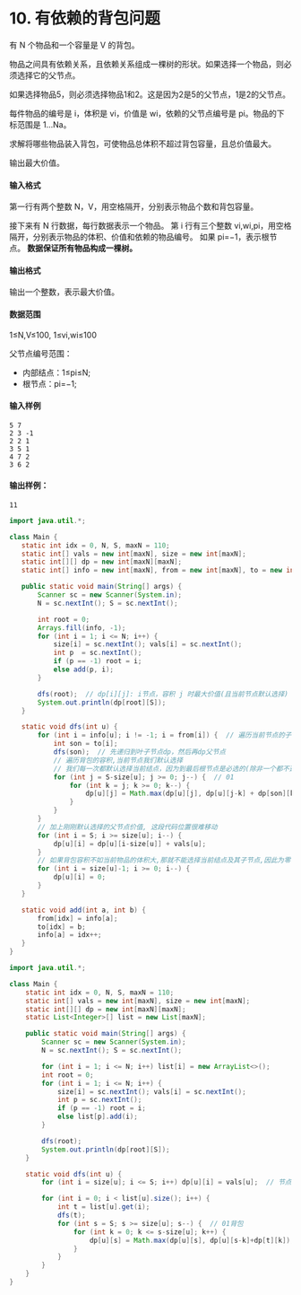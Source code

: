 # 10. 有依赖的背包问题

有 N 个物品和一个容量是 V 的背包。

物品之间具有依赖关系，且依赖关系组成一棵树的形状。如果选择一个物品，则必须选择它的父节点。

如果选择物品5，则必须选择物品1和2。这是因为2是5的父节点，1是2的父节点。

每件物品的编号是 i，体积是 vi，价值是 wi，依赖的父节点编号是 pi。物品的下标范围是 1…Na。

求解将哪些物品装入背包，可使物品总体积不超过背包容量，且总价值最大。

输出最大价值。

#### 输入格式

第一行有两个整数 N，V，用空格隔开，分别表示物品个数和背包容量。

接下来有 N 行数据，每行数据表示一个物品。
第 i 行有三个整数 vi,wi,pi，用空格隔开，分别表示物品的体积、价值和依赖的物品编号。
如果 pi=−1，表示根节点。 **数据保证所有物品构成一棵树。**

#### 输出格式

输出一个整数，表示最大价值。

#### 数据范围

1≤N,V≤100, 1≤vi,wi≤100

父节点编号范围：

- 内部结点：1≤pi≤N;
- 根节点：pi=−1;

#### 输入样例

```
5 7
2 3 -1
2 2 1
3 5 1
4 7 2
3 6 2
```

#### 输出样例：

```
11
```

 ```java
import java.util.*;

class Main {
    static int idx = 0, N, S, maxN = 110;
    static int[] vals = new int[maxN], size = new int[maxN];
    static int[][] dp = new int[maxN][maxN];
    static int[] info = new int[maxN], from = new int[maxN], to = new int[maxN];

    public static void main(String[] args) {
        Scanner sc = new Scanner(System.in);
        N = sc.nextInt(); S = sc.nextInt();

        int root = 0;
        Arrays.fill(info, -1);
        for (int i = 1; i <= N; i++) {
            size[i] = sc.nextInt(); vals[i] = sc.nextInt();
            int p  = sc.nextInt();
            if (p == -1) root = i;
            else add(p, i);
        }

        dfs(root);  // dp[i][j]: i节点，容积 j 时最大价值(且当前节点默认选择)
        System.out.println(dp[root][S]);
    }

    static void dfs(int u) {
        for (int i = info[u]; i != -1; i = from[i]) {  // 遍历当前节点的子节点
            int son = to[i];
            dfs(son);  // 先递归到叶子节点dp，然后再dp父节点
            // 遍历背包的容积,当前节点我们默认选择
            // 我们每一次都默认选择当前结点，因为到最后根节点是必选的(除非一个都不选)
            for (int j = S-size[u]; j >= 0; j--) {  // 01
                for (int k = j; k >= 0; k--) {
                    dp[u][j] = Math.max(dp[u][j], dp[u][j-k] + dp[son][k]);
                }
            }
        }
        // 加上刚刚默认选择的父节点价值, 这段代码位置很难移动
        for (int i = S; i >= size[u]; i--) {
            dp[u][i] = dp[u][i-size[u]] + vals[u];
        }
        // 如果背包容积不如当前物品的体积大,那就不能选择当前结点及其子节点,因此为零 
        for (int i = size[u]-1; i >= 0; i--) {
            dp[u][i] = 0;
        }
    }

    static void add(int a, int b) {
        from[idx] = info[a];
        to[idx] = b;
        info[a] = idx++;
    }
}
 ```

```java
import java.util.*;

class Main {
    static int idx = 0, N, S, maxN = 110;
    static int[] vals = new int[maxN], size = new int[maxN];
    static int[][] dp = new int[maxN][maxN];
    static List<Integer>[] list = new List[maxN];

    public static void main(String[] args) {
        Scanner sc = new Scanner(System.in);
        N = sc.nextInt(); S = sc.nextInt();

        for (int i = 1; i <= N; i++) list[i] = new ArrayList<>();
        int root = 0;
        for (int i = 1; i <= N; i++) {
            size[i] = sc.nextInt(); vals[i] = sc.nextInt();
            int p = sc.nextInt();
            if (p == -1) root = i;
            else list[p].add(i);
        }

        dfs(root);
        System.out.println(dp[root][S]);
    }

    static void dfs(int u) {
        for (int i = size[u]; i <= S; i++) dp[u][i] = vals[u];  // 节点 u 必须选

        for (int i = 0; i < list[u].size(); i++) {
            int t = list[u].get(i);
            dfs(t);
            for (int s = S; s >= size[u]; s--) {  // 01背包
                for (int k = 0; k <= s-size[u]; k++) {
                    dp[u][s] = Math.max(dp[u][s], dp[u][s-k]+dp[t][k]);
                }
            }
        }
    }
}
```

